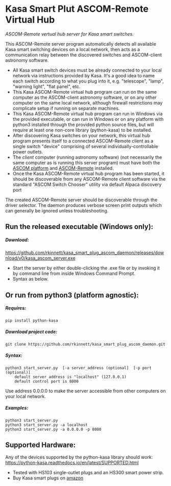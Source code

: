 # Kasa Smart Plut ASCOM-Remote Virtual Hub
*ASCOM-Remote vertual hub server for Kasa smart switches.*

This ASCOM-Remote server program automatically detects all available Kasa smart switching devices on a local network, then acts as a communication relay between the discovered switches and ASCOM-client astronomy software.
* All Kasa smart switch devices must be already connected to your local network via instructions provided by Kasa.  It's a good idea to name each switch according to what you plug into it, e.g. "telescope", "lamp", "warning light", "flat panel", etc.
* This Kasa ASCOM-Remote virtual hub program can run on the same computer as the ASCOM-client astronomy software, or on any other computer on the same local network, although firewall restrictions may complicate setup if running on separate machines.
* This Kasa ASCOM-Remote virtual hub program can run in Windows via the provided executable, or can run in Windows or on any platform with python3 installed through the provided python source files, but will require at least one non-core library (python-kasa) to be installed.
* After discovering Kasa switches on your network, this virtual hub program presents itself to a connected ASCOM-Remote client as a single switch "device" comprising of several individually-controllable power outlets.
* The *client* computer (running astronomy software) (not necessarily the same computer as is running this server program) must have both the [ASCOM platform](https://ascom-standards.org/Downloads/Index.htm) and [ASCOM-Remote](https://github.com/ASCOMInitiative/ASCOMRemote/releases) installed.
* Once the Kasa ASCOM-Remote virtual hub program has been started, it should be discoverable from any ASCOM-Remote client software via the standard "ASCOM Switch Chooser" utility via default Alpaca discovery port 


The created ASCOM-Remote server should be discoverable through the driver selector.  The daemon produces verbose screen print outputs which can generally be ignored unless troubleshooting.

## Run the released executable (Windows only):
##### Download:
<https://github.com/rkinnett/kasa_smart_plug_ascom_daemon/releases/download/v0/kasa_ascom_server.exe>
* Start the server by either double-clicking the .exe file or by invoking it by command line from inside Windows Command Prompt.
* Syntax as below.
  
## Or run from python3 (platform agnostic):
##### Requires:
	pip install python-kasa
  
##### Download project code:
	git clone https://github.com/rkinnett/kasa_smart_plug_ascom_daemon.git 
  
##### Syntax:  
	python3 start_server.py  [-a server_address (optional]  [-p port (optional)]  
		default server address is "localhost" (127.0.0.1)  
		default control port is 8000  
Use address 0.0.0.0 to make the server accessible from other computers on your local network.

##### Examples:  
	python3 start_server.py  
	python3 start_server.py -a localhost  
	python3 start_server.py -a 0.0.0.0 -p 8000  

## Supported Hardware:
Any of the devices supported by the python-kasa library should work:  
<https://python-kasa.readthedocs.io/en/latest/SUPPORTED.html>  
* Tested with HS103 single-outlet plugs and an HS300 smart power strip.  
* Buy Kasa smart plugs on [amazon](https://www.amazon.com/s?k=kasa+smart+plug)
